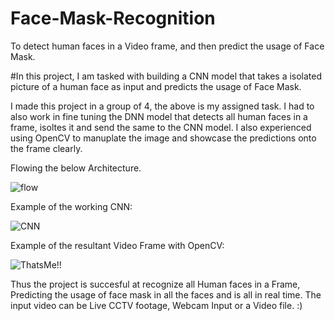 # Face-Mask-Recognition
To detect human faces in a Video frame, and then predict the usage of Face Mask.

#In this project, I am tasked with building a CNN model that takes a isolated picture of a human face as input and predicts the usage of Face Mask.

I made this project in a group of 4, the above is my assigned task. I had to also work in fine tuning the DNN model that detects all human faces in a frame, isoltes it and send the same to the CNN model. I also experienced using OpenCV to manuplate the image and showcase the predictions onto the frame clearly.

Flowing the below Architecture.

![flow](https://user-images.githubusercontent.com/109036254/178154897-61006044-7d66-49c0-ad5e-d24e87b9b2d5.png)

Example of the working CNN:

![CNN](https://user-images.githubusercontent.com/109036254/178155225-a01ace5a-9832-4909-b2e0-d7656b69008b.png)

Example of the resultant Video Frame with OpenCV:

![ThatsMe!!](https://user-images.githubusercontent.com/109036254/178155400-4dc60247-4865-4c78-b953-14ce4de763c9.png)

Thus the project is succesful at recognize all Human faces in a Frame, Predicting the usage of face mask in all the faces and is all in real time. The input video can be Live CCTV footage, Webcam Input or a Video file. :)
